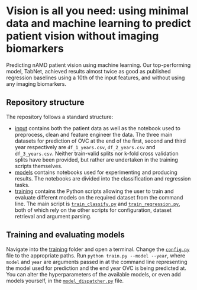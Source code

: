 # Vision is all you need: using minimal data and machine learning to predict patient vision without imaging biomarkers
Predicting nAMD patient vision using machine learning. Our top-performing model, TabNet, achieved results almost twice as good as published regression baselines using a 10th of the input features, and without using any imaging biomarkers.

## Repository structure
The repository follows a standard structure:
* [input](https://github.com/charlieoneill11/predicting_vision_paper/tree/main/input) contains both the patient data as well as the notebook used to preprocess, clean and feature engineer the data. The three main datasets for prediction of OVC at the end of the first, second and third year respectively are `df_1_years.csv`, `df_2_years.csv` and `df_3_years.csv`. Neither train-valid splits nor k-fold cross validation splits have been provided, but rather are undertaken in the training scripts themselves.
* [models](https://github.com/charlieoneill11/predicting_vision_paper/tree/main/models) contains notebooks used for experimenting and producing results. The notebooks are divided into the classification and regression tasks.
* [training](https://github.com/charlieoneill11/predicting_vision_paper/tree/main/training) contains the Python scripts allowing the user to train and evaluate different models on the required dataset from the command line. The main script is [`train_classify.py`](https://github.com/charlieoneill11/predicting_vision_paper/blob/main/training/train_classify.py) and [`train_regression.py`](https://github.com/charlieoneill11/predicting_vision_paper/blob/main/training/train_regression.py), both of which rely on the other scripts for configuration, dataset retrieval and argument parsing.

## Training and evaluating models
Navigate into the [training](https://github.com/charlieoneill11/predicting_vision_paper/tree/main/training) folder and open a terminal. Change the [`config.py`](https://github.com/charlieoneill11/predicting_vision_paper/blob/main/training/config.py) file to the appropriate paths. Run `python train.py --model --year`, where `model` and `year` are arguments passed in at the command line representing the model used for prediction and the end year OVC is being predicted at. You can alter the hyperparameters of the available models, or even add models yourself, in the [`model_dispatcher.py`](https://github.com/charlieoneill11/predicting_vision_paper/blob/main/training/model_dispatcher.py) file.
